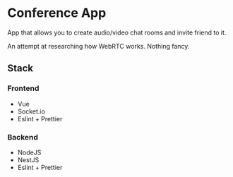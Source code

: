 # Conference App
App that allows you to create audio/video chat rooms and invite friend to it.

An attempt at researching how WebRTC works. Nothing fancy.

## Stack
### Frontend
- Vue
- Socket.io
- Eslint + Prettier
### Backend
- NodeJS
- NestJS
- Eslint + Prettier
